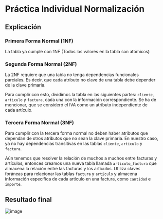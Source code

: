 # Práctica Individual Normalización

## Explicación

### Primera Forma Normal (1NF)

La tabla ya cumple con  1NF (Todos los valores en la tabla son atómicos)

### Segunda Forma Normal (2NF)

La 2NF requiere que una tabla no tenga dependencias funcionales parciales. Es decir, que cada atributo no clave de una tabla debe depender de la clave primaria.

Para cumplir con esto, dividimos la tabla en las siguientes partes: `cliente`, `articulo` y `factura`, cada una con la información correspondiente. Se ha de mencionar, que se consideró el IVA como un atributo independiente de cada artículo.

### Tercera Forma Normal (3NF)

Para cumplir con la tercera forma normal no deben haber atributos que dependan de otros atributos que no sean la clave primaria. En nuestro caso, ya no hay dependencias transitivas en las tablas `cliente`, `articulo` y `factura`.

Aún tenemos que resolver la relación de muchos a muchos entre facturas y artículos, entonces creamos una nueva tabla llamada `articulo_factura` que almacena la relación entre las facturas y los artículos. Utiliza claves foráneas para relacionar las tablas `factura` y `articulo` y almacena información específica de cada artículo en una factura, como `cantidad` e `importe`.

## Resultado final

![image](https://github.com/extjotabell/wave23-practicas/assets/45053254/c1b2ff70-a001-438d-ab79-cd2a0875fa6c)
